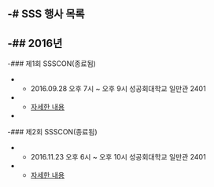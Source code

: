 -# SSS 행사 목록
 -
 -## 2016년
 -
 -### 제1회 SSSCON(종료됨)
 - - 2016.09.28 오후 7시 ~ 오후 9시 성공회대학교 일만관 2401
 - - [자세한 내용](ssscon1st.md)
 -
 -### 제2회 SSSCON(종료됨)
 - - 2016.11.23 오후 6시 ~ 오후 10시 성공회대학교 일만관 2401
 - - [자세한 내용](ssscon2nd.md)
